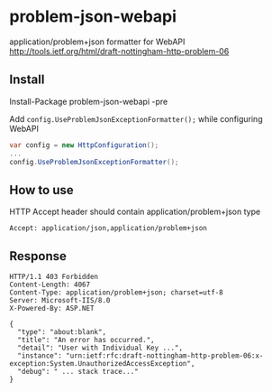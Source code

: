 problem-json-webapi
===================

application/problem+json formatter for WebAPI
http://tools.ietf.org/html/draft-nottingham-http-problem-06

## Install

Install-Package problem-json-webapi -pre

Add `config.UseProblemJsonExceptionFormatter();` while configuring WebAPI

```C#
var config = new HttpConfiguration();
...
config.UseProblemJsonExceptionFormatter();
```

## How to use 

HTTP Accept header should contain application/problem+json type

```
Accept: application/json,application/problem+json
```

## Response

```
HTTP/1.1 403 Forbidden
Content-Length: 4067
Content-Type: application/problem+json; charset=utf-8
Server: Microsoft-IIS/8.0
X-Powered-By: ASP.NET

{
  "type": "about:blank",
  "title": "An error has occurred.",
  "detail": "User with Individual Key ...",
  "instance": "urn:ietf:rfc:draft-nottingham-http-problem-06:x-exception:System.UnauthorizedAccessException",
  "debug": " ... stack trace..."
}
```